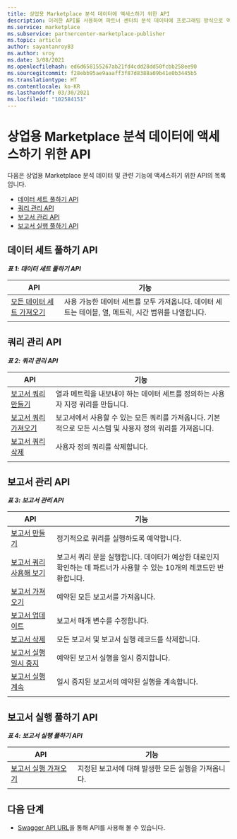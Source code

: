 ```yaml
---
title: 상업용 Marketplace 분석 데이터에 액세스하기 위한 API
description: 이러한 API를 사용하여 파트너 센터의 분석 데이터에 프로그래밍 방식으로 액세스합니다.
ms.service: marketplace
ms.subservice: partnercenter-marketplace-publisher
ms.topic: article
author: sayantanroy83
ms.author: sroy
ms.date: 3/08/2021
ms.openlocfilehash: ed6d658155267ab21fd4cdd28dd50fcbb258ee90
ms.sourcegitcommit: f28ebb95ae9aaaff3f87d8388a09b41e0b3445b5
ms.translationtype: HT
ms.contentlocale: ko-KR
ms.lasthandoff: 03/30/2021
ms.locfileid: "102584151"
---
```

# <a name="apis-for-accessing-commercial-marketplace-analytics-data"></a>상업용 Marketplace 분석 데이터에 액세스하기 위한 API

다음은 상업용 Marketplace 분석 데이터 및 관련 기능에 액세스하기 위한 API의 목록입니다.

- [데이터 세트 풀하기 API](#dataset-pull-apis)
- [쿼리 관리 API](#query-management-apis)
- [보고서 관리 API](#report-management-apis)
- [보고서 실행 풀하기 API](#report-execution-pull-apis)

## <a name="dataset-pull-apis"></a>데이터 세트 풀하기 API

***표 1: 데이터 세트 풀하기 API***

| **API** | **기능** |
| --- | --- |
| [모든 데이터 세트 가져오기](analytics-api-get-all-datasets.md) | 사용 가능한 데이터 세트를 모두 가져옵니다. 데이터 세트는 테이블, 열, 메트릭, 시간 범위를 나열합니다. |
|||

## <a name="query-management-apis"></a>쿼리 관리 API

***표 2: 쿼리 관리 API***

| **API** | **기능** |
| --- | --- |
| [보고서 쿼리 만들기](analytics-programmatic-access.md#create-report-query-api) | 열과 메트릭을 내보내야 하는 데이터 세트를 정의하는 사용자 지정 쿼리를 만듭니다. |
| [보고서 쿼리 가져오기](analytics-api-get-report-queries.md) | 보고서에서 사용할 수 있는 모든 쿼리를 가져옵니다. 기본적으로 모든 시스템 및 사용자 정의 쿼리를 가져옵니다. |
| [보고서 쿼리 삭제](analytics-api-delete-report-queries.md) | 사용자 정의 쿼리를 삭제합니다. |
|||

## <a name="report-management-apis"></a>보고서 관리 API

***표 3: 보고서 관리 API***

| **API** | **기능** |
| --- | --- |
| [보고서 만들기](analytics-programmatic-access.md#create-report-api) | 정기적으로 쿼리를 실행하도록 예약합니다. |
| [보고서 쿼리 사용해 보기](analytics-api-try-report-queries.md) | 보고서 쿼리 문을 실행합니다. 데이터가 예상한 대로인지 확인하는 데 파트너가 사용할 수 있는 10개의 레코드만 반환합니다. |
| [보고서 가져오기](analytics-api-get-report.md) | 예약된 모든 보고서를 가져옵니다. |
| [보고서 업데이트](analytics-api-update-report.md) | 보고서 매개 변수를 수정합니다. |
| [보고서 삭제](analytics-api-delete-report.md) | 모든 보고서 및 보고서 실행 레코드를 삭제합니다. |
| [보고서 실행 일시 중지](analytics-api-pause-report-executions.md) | 예약된 보고서 실행을 일시 중지합니다. |
| [보고서 실행 계속](analytics-api-resume-report-executions.md) | 일시 중지된 보고서의 예약된 실행을 계속합니다. |
|||

## <a name="report-execution-pull-apis"></a>보고서 실행 풀하기 API

***표 4: 보고서 실행 풀하기 API***

| **API** | **기능** |
| --- | --- |
| [보고서 실행 가져오기](analytics-programmatic-access.md#get-report-executions-api) | 지정된 보고서에 대해 발생한 모든 실행을 가져옵니다. |
|||

## <a name="next-steps"></a>다음 단계

- [Swagger API URL](https://api.partnercenter.microsoft.com/insights/v1/cmp/swagger/index.html)을 통해 API를 사용해 볼 수 있습니다.
